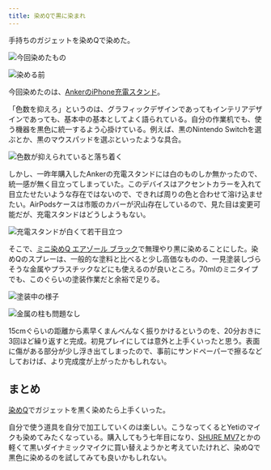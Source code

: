 ```yaml
---
title: 染めQで黒に染まれ
---
```

手持ちのガジェットを染めQで染めた。

![](https://lh5.googleusercontent.com/b_Yd59lmUYZ8f4aqQs4Lq_u_bmllZTM7ifOY6zSnKs2ZhVaJfn71E5NJosWRaqBlrqDRvIVNG6FewQAeS1MTulVmyCGmoceg64hOXqbP8d8j7C67TwVOmfiphiiRbHVg2nVn8Zw-zN75N5AY8s_ooA "今回染めたもの")

![](https://lh6.googleusercontent.com/e1dz2q3wT_slA414UK5oENJ6K6yqn-61XXGgCs787KqxpEkuVvC2BJdgv5hMRIPzSF4KOLS9YG8USLJ48EzSkwbUvjDVDLHEgskgEL4hV2D9PWZRQWkYh5TrcHHTxO1-2y4hwqoxjq52rE8iQgJ-BQ "染める前")

今回染めたのは、[AnkerのiPhone充電スタンド](https://r7kamura.com/articles/2021-09-06-anker-iphone-stand)。

「色数を抑えろ」というのは、グラフィックデザインであってもインテリアデザインであっても、基本中の基本としてよく語られている。自分の作業机でも、使う機器を黒色に統一するよう心掛けている。例えば、黒のNintendo Switchを選ぶとか、黒のマウスパッドを選ぶといったような具合。

![](https://lh5.googleusercontent.com/S0gbvOkxG9bZN0lIyiZF3YGQCAjK-ffaAI_Kcl7Svsx7-cjxjwU2vcXomOumiCcT1KdW9WggvGMnHwcPqf4BFH44uilx1Q11kISbJklXPTsW-b2Egd1lAgCZpk8ps4FbNXBoEE29bTRIyTo3_-1VhQ "色数が抑えられていると落ち着く")

しかし、一昨年購入したAnkerの充電スタンドには白のものしか無かったので、統一感が無く目立ってしまっていた。このデバイスはアクセントカラーを入れて目立たせたいような存在ではないので、できれば周りの色と合わせて溶け込ませたい。AirPodsケースは市販のカバーが沢山存在しているので、見た目は変更可能だが、充電スタンドはどうしようもない。

![](https://lh6.googleusercontent.com/oyvYDW2AMT-hnPS9QNzwKNWE7mQHvwKiy2UPmMtkpdThq4G_1rk_TuLLV_BVnZ9FB5X1xOY_VZ5RWcEiXRLkpEj0y4wBu7hoLQ9UjpvUGpAFOcX_UTq96N5sBJh1mVRpGK5tIWfzpVa6BgDklX3ByQ "充電スタンドが白くて若干目立つ")

そこで、[ミニ染めQ エアゾール ブラック](https://www.amazon.co.jp/dp/B003QMFUKO)で無理やり黒に染めることにした。染めQのスプレーは、一般的な塗料と比べると少し高価なものの、一見塗装しづらそうな金属やプラスチックなどにも使えるのが良いところ。70mlのミニタイプでも、このぐらいの塗装作業だと余裕で足りる。

![](https://lh3.googleusercontent.com/PO6-hJzKw2GhI04rikGH0CqcraDm9hBK7QHNw_NvDF7zgXfYYkb9FchZ4DKt7pyAVfNd98I7fnw5LKlztRok4FMBWe3b5at2HlyJxRHfrItB5IPfVA9wDAXhElOqt1HdM-ss0AdCLjlNWdxY2gDELw "塗装中の様子")

![](https://lh4.googleusercontent.com/t-NScm4jgZVEa1gyiNy3fb2an65ePebbuArVrkpA8_46SjCRXovX-fj94-ikaNpwnixlgdSElyMjvEdv3ItqgTTTqVD3Q-VPDoFe1dfS2Krk8UAu1sFd6wGd0ZpVLHay1wdO6ukH4ZEtEuQXr7boiw "金属の柱も問題なし")

15cmぐらいの距離から素早くまんべんなく振りかけるというのを、20分おきに3回ほど繰り返すと完成。初見プレイにしては意外と上手くいったと思う。表面に傷がある部分が少し浮き出てしまったので、事前にサンドペーパーで擦るなどしておけば、より完成度が上がったかもしれない。

まとめ
---

[染めQ](https://www.amazon.co.jp/dp/B003QMFUKO)でガジェットを黒く染めたら上手くいった。

自分で使う道具を自分で加工していくのは楽しい。こうなってくるとYetiのマイクも染めてみたくなっている。購入してもう七年目になり、[SHURE MV7](https://www.amazon.co.jp/dp/B08KY7G1GV)とかの軽くて黒いダイナミックマイクに買い替えようかと考えていたけれど、染めQで黒色に染めるのを試してみても良いかもしれない。

